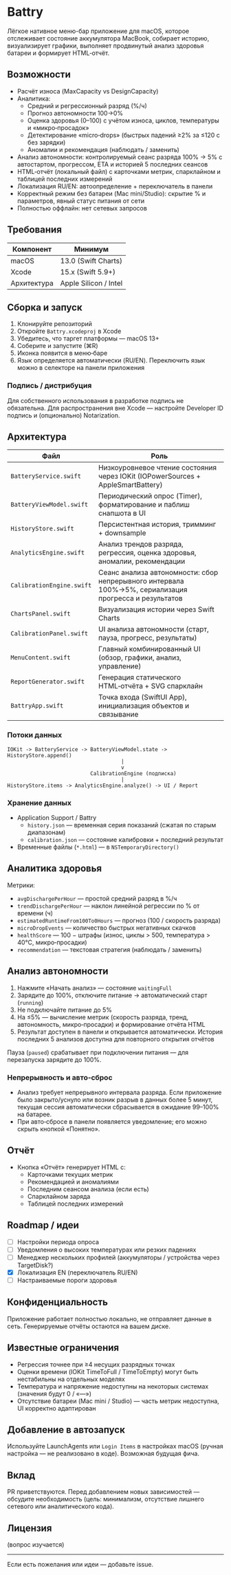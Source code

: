 # Battry

Лёгкое нативное меню-бар приложение для macOS, которое отслеживает состояние аккумулятора MacBook, собирает историю, визуализирует графики, выполняет продвинутый анализ здоровья батареи и формирует HTML‑отчёт.

## Возможности

- Расчёт износа (MaxCapacity vs DesignCapacity)
- Аналитика:
  - Средний и регрессионный разряд (%/ч)
  - Прогноз автономности 100→0%
  - Оценка здоровья (0–100) с учётом износа, циклов, температуры и «микро‑просадок»
  - Детектирование «micro‑drops» (быстрых падений ≥2% за ≤120 c без зарядки)
  - Аномалии и рекомендация (наблюдать / заменить)
- Анализ автономности: контролируемый сеанс разряда 100% → 5% с автостартом, прогрессом, ETA и историей 5 последних сеансов
- HTML‑отчёт (локальный файл) с карточками метрик, спарклайном и таблицей последних измерений
- Локализация RU/EN: автоопределение + переключатель в панели
- Корректный режим без батареи (Mac mini/Studio): скрытие % и параметров, явный статус питания от сети
- Полностью оффлайн: нет сетевых запросов

## Требования

| Компонент | Минимум |
|-----------|---------|
| macOS     | 13.0 (Swift Charts) |
| Xcode     | 15.x (Swift 5.9+) |
| Архитектура | Apple Silicon / Intel |

## Сборка и запуск

1. Клонируйте репозиторий
2. Откройте `Battry.xcodeproj` в Xcode
3. Убедитесь, что таргет платформы — macOS 13+
4. Соберите и запустите (⌘R)
5. Иконка появится в меню‑баре
6. Язык определяется автоматически (RU/EN). Переключить язык можно в селекторе на панели приложения

### Подпись / дистрибуция

Для собственного использования в разработке подпись не обязательна. Для распространения вне Xcode — настройте Developer ID подпись и (опционально) Notarization.

## Архитектура

| Файл | Роль |
|------|------|
| `BatteryService.swift` | Низкоуровневое чтение состояния через IOKit (IOPowerSources + AppleSmartBattery) |
| `BatteryViewModel.swift` | Периодический опрос (Timer), форматирование и паблиш снапшота в UI |
| `HistoryStore.swift` | Персистентная история, тримминг + downsample |
| `AnalyticsEngine.swift` | Анализ трендов разряда, регрессия, оценка здоровья, аномалии, рекомендации |
| `CalibrationEngine.swift` | Сеанс анализа автономности: сбор непрерывного интервала 100%→5%, сериализация прогресса и результатов |
| `ChartsPanel.swift` | Визуализация истории через Swift Charts |
| `CalibrationPanel.swift` | UI анализа автономности (старт, пауза, прогресс, результаты) |
| `MenuContent.swift` | Главный комбинированный UI (обзор, графики, анализ, управление) |
| `ReportGenerator.swift` | Генерация статического HTML‑отчёта + SVG спарклайн |
| `BattryApp.swift` | Точка входа (SwiftUI App), инициализация объектов и связывание |

### Потоки данных

```text
IOKit -> BatteryService -> BatteryViewModel.state -> HistoryStore.append()
                                     |                       
                                     v                       
                           CalibrationEngine (подписка)     
                                     |                       
HistoryStore.items -> AnalyticsEngine.analyze() -> UI / Report
```

### Хранение данных

- Application Support / Battry
  - `history.json` — временная серия показаний (сжатая по старым диапазонам)
  - `calibration.json` — состояние калибровки + последний результат
- Временные файлы (`*.html`) — в `NSTemporaryDirectory()`

## Аналитика здоровья

Метрики:

- `avgDischargePerHour` — простой средний разряд в %/ч
- `trendDischargePerHour` — наклон линейной регрессии по % от времени (ч)
- `estimatedRuntimeFrom100To0Hours` — прогноз (100 / скорость разряда)
- `microDropEvents` — количество быстрых негативных скачков
- `healthScore` — 100 − штрафы (износ, циклы > 500, температура > 40°C, микро‑просадки)
- `recommendation` — текстовая стратегия (наблюдать / заменить)

## Анализ автономности

1. Нажмите «Начать анализ» — состояние `waitingFull`
2. Зарядите до 100%, отключите питание → автоматический старт (`running`)
3. Не подключайте питание до 5%
4. На ≤5% — вычисление метрик (скорость разряда, тренд, автономность, микро‑просадки) и формирование отчёта HTML
5. Результат доступен в панели и открывается автоматически. История последних 5 анализов доступна для повторного открытия отчётов

Пауза (`paused`) срабатывает при подключении питания — для перезапуска зарядите до 100%.

### Непрерывность и авто‑сброс

- Анализ требует непрерывного интервала разряда. Если приложение было закрыто/уснуло или возник разрыв в данных более 5 минут, текущая сессия автоматически сбрасывается в ожидание 99–100% на батарее.
- При авто‑сбросе в панели появляется уведомление; его можно скрыть кнопкой «Понятно».

## Отчёт

- Кнопка «Отчёт» генерирует HTML с:
  - Карточками текущих метрик
  - Рекомендацией и аномалиями
  - Последним сеансом анализа (если есть)
  - Спарклайном заряда
  - Таблицей последних измерений
 

## Roadmap / идеи

- [ ] Настройки периода опроса
- [ ] Уведомления о высоких температурах или резких падениях
- [ ] Менеджер нескольких профилей (аккумуляторы / устройства через TargetDisk?)
- [x] Локализация EN (переключатель RU/EN)
- [ ] Настраиваемые пороги здоровья

## Конфиденциальность

Приложение работает полностью локально, не отправляет данные в сеть. Генерируемые отчёты остаются на вашем диске.

## Известные ограничения

- Регрессия точнее при ≥4 несущих разрядных точках
- Оценки времени (IOKit TimeToFull / TimeToEmpty) могут быть нестабильны на отдельных моделях
- Температура и напряжение недоступны на некоторых системах (значения будут 0 / «—»)
- Отсутствие батареи (Mac mini / Studio) — часть метрик недоступна, UI корректно адаптирован

## Добавление в автозапуск

Используйте LaunchAgents или `Login Items` в настройках macOS (ручная настройка — не реализовано в коде). Возможная будущая фича.

## Вклад

PR приветствуются. Перед добавлением новых зависимостей — обсудите необходимость (цель: минимализм, отсутствие лишнего сетевого или аналитического кода).

## Лицензия

(вопрос изучается)

---
Если есть пожелания или идеи — добавьте issue.
